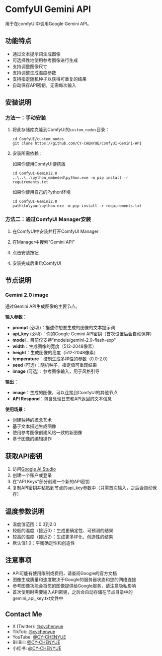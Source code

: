 # ComfyUI Gemini API

用于在comfyUI中调用Google Gemini API。

## 功能特点

- 通过文本提示词生成图像
- 可选择性地使用参考图像进行生成
- 支持调整图像尺寸
- 支持调整生成温度参数
- 支持指定随机种子以获得可重复的结果
- 自动保存API密钥，无需每次输入

## 安装说明

### 方法一：手动安装

1. 将此存储库克隆到ComfyUI的`custom_nodes`目录：
   ```
   cd ComfyUI/custom_nodes
   git clone https://github.com/CY-CHENYUE/ComfyUI-Gemini-API
   ```

2. 安装所需依赖：

   如果你使用ComfyUI便携版
   ```
   cd ComfyUI-Gemini2.0
   ..\..\..\python_embeded\python.exe -m pip install -r requirements.txt
   ```

   如果你使用自己的Python环境
   ```
   cd ComfyUI-Gemini2.0
   path\to\your\python.exe -m pip install -r requirements.txt
   ```

### 方法二：通过ComfyUI Manager安装

1. 在ComfyUI中安装并打开ComfyUI Manager
2. 在Manager中搜索"Gemini API"
3. 点击安装按钮

3. 安装完成后重启ComfyUI

## 节点说明

### Gemini 2.0 image

通过Gemini API生成图像的主要节点。

**输入参数：**
- **prompt** (必填)：描述你想要生成的图像的文本提示词
- **api_key** (必填)：你的Google Gemini API密钥（首次设置后会自动保存）
- **model**：目前仅支持"models/gemini-2.0-flash-exp"
- **width**：生成图像的宽度（512-2048像素）
- **height**：生成图像的高度（512-2048像素）
- **temperature**：控制生成多样性的参数（0.0-2.0）
- **seed** (可选)：随机种子，指定值可重现结果
- **image** (可选)：参考图像输入，用于风格引导

**输出：**
- **image**：生成的图像，可以连接到ComfyUI的其他节点
- **API Respond**：包含处理日志和API返回的文本信息

**使用场景：**
- 创建独特的概念艺术
- 基于文本描述生成图像
- 使用参考图像创建风格一致的新图像
- 基于图像的编辑操作

## 获取API密钥

1. 访问[Google AI Studio](https://ai.google.dev/)
2. 创建一个账户或登录
3. 在"API Keys"部分创建一个新的API密钥
4. 复制API密钥并粘贴到节点的api_key参数中（只需首次输入，之后会自动保存）

## 温度参数说明

- 温度值范围：0.0到2.0
- 较低的温度（接近0）：生成更确定性、可预测的结果
- 较高的温度（接近2）：生成更多样化、创造性的结果
- 默认值1.0：平衡确定性和创造性

## 注意事项

- API可能有使用限制或费用，请查阅Google的官方文档
- 图像生成质量和速度取决于Google的服务器状态和您的网络连接
- 参考图像功能会将您的图像提供给Google服务，请注意隐私影响
- 首次使用时需要输入API密钥，之后会自动存储在节点目录中的gemini_api_key.txt文件中

## Contact Me

- X (Twitter): [@cychenyue](https://x.com/cychenyue)
- TikTok: [@cychenyue](https://www.tiktok.com/@cychenyue)
- YouTube: [@CY-CHENYUE](https://www.youtube.com/@CY-CHENYUE)
- BiliBili: [@CY-CHENYUE](https://space.bilibili.com/402808950)
- 小红书: [@CY-CHENYUE](https://www.xiaohongshu.com/user/profile/6360e61f000000001f01bda0)
